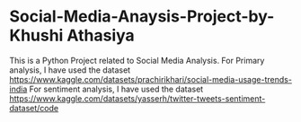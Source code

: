 # Social-Media-Anaysis-Project-by-Khushi Athasiya
This is a Python Project related to Social Media Analysis.
For Primary analysis, I have used the dataset https://www.kaggle.com/datasets/prachirikhari/social-media-usage-trends-india
For sentiment analysis, I have used the dataset https://www.kaggle.com/datasets/yasserh/twitter-tweets-sentiment-dataset/code
